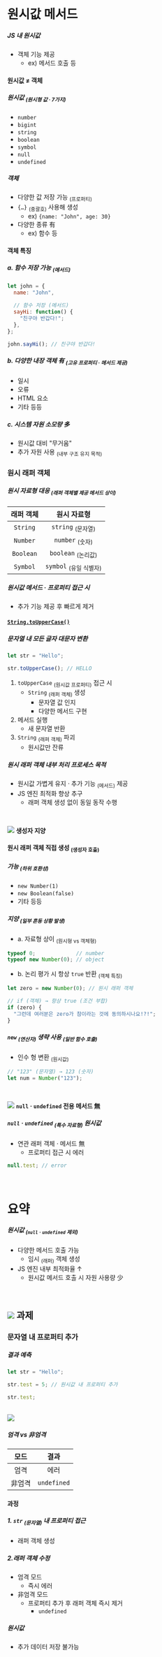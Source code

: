 원시값 메서드
====

##### JS 내 원시값
- 객체 기능 제공
  - ex\) 메서드 호출 등

#### 원시값 ≠ 객체

##### 원시값 <sub>(원시형 값 · 7가지)</sub>
- `number`
- `bigint`
- `string`
- `boolean`
- `symbol`
- `null`
- `undefined`

##### 객체
- 다양한 값 저장 가능 <sub>(프로퍼티)</sub>
- `{…}` <sub>(중괄호)</sub> 사용해 생성
  - ex\) `{name: "John", age: 30}`
- 다양한 종류 有
  - ex\) 함수 등

#### 객체 특징

##### a. 함수 저장 가능 <sub>(메서드)</sub>
```javascript
let john = {
  name: "John",

  // 함수 저장 (메서드)
  sayHi: function() {
    "친구야 반갑다!";
  },
};

john.sayHi(); // 친구야 반갑다!
```

##### b. 다양한 내장 객체 有 <sub>(고유 프로퍼티 · 메서드 제공)</sub>
- 일시
- 오류
- HTML 요소
- 기타 등등

##### c. 시스템 자원 소모량 多
- 원시값 대비 "무거움"
- 추가 자원 사용 <sub>(내부 구조 유지 목적)</sub>

### 원시 래퍼 객체

##### 원시 자료형 대응 <sub>(래퍼 객체별 제공 메서드 상이)</sub>

|래퍼 객체|원시 자료형|
|:---:|:---:|
|`String`|`string` <sub>(문자열)</sub>|
|`Number`|`number` <sub>(숫자)</sub>|
|`Boolean`|`boolean` <sub>(논리값)</sub>|
|`Symbol`|`symbol` <sub>(유일 식별자)</sub>|

##### 원시값 메서드 · 프로퍼티 접근 시
- 추가 기능 제공 후 빠르게 제거

#### [`String.toUpperCase()`](https://developer.mozilla.org/en/docs/Web/JavaScript/Reference/Global_Objects/String/toUpperCase)

##### 문자열 내 모든 글자 대문자 변환
```javascript
let str = "Hello";

str.toUpperCase(); // HELLO
```
1. `toUpperCase` <sub>(원시값 프로퍼티)</sub> 접근 시
   - `String` <sub>(래퍼 객체)</sub> 생성
     - 문자열 값 인지
     - 다양한 메서드 구현
2. 메서드 실행
   - 새 문자열 반환
3. `String` <sub>(래퍼 객체)</sub> 파괴
   - 원시값만 잔류

##### 원시 래퍼 객체 내부 처리 프로세스 목적
- 원시값 가볍게 유지 · 추가 기능 <sub>(메서드)</sub> 제공
- JS 엔진 최적화 향상 추구
  - 래퍼 객체 생성 없이 동일 동작 수행

<br />

<img src="../../images/commons/icons/triangle-exclamation-solid.svg" /> **생성자 지양**

#### 원시 래퍼 객체 직접 생성 <sub>(생성자 호출)</sub>

##### 가능 <sub>(하위 호환성)</sub>
- `new Number(1)`
- `new Boolean(false)`
- 기타 등등

##### 지양 <sub>(일부 혼동 상황 발생)</sub>
- a. 자료형 상이 <sub>(원시형 vs 객체형)</sub>
```javascript
typeof 0;             // number
typeof new Number(0); // object
```
- b. 논리 평가 시 항상 `true` 반환 <sub>(객체 특징)</sub>
```javascript
let zero = new Number(0); // 원시 래퍼 객체

// if (객체) → 항상 true (조건 부합)
if (zero) {
  "그런데 여러분은 zero가 참이라는 것에 동의하시나요!?!";
}
```

##### `new` <sub>(연산자)</sub> 생략 사용 <sub>(일반 함수 호출)</sub>
- 인수 형 변환 <sub>(원시값)</sub>
```javascript
// "123" (문자열) → 123 (숫자)
let num = Number("123");
```

<br />

<img src="../../images/commons/icons/triangle-exclamation-solid.svg" /> **`null` · `undefined` 전용 메서드 無**

##### `null` · `undefined` <sub>(특수 자료형)</sub> 원시값
- 연관 래퍼 객체 · 메서드 無
  - 프로퍼티 접근 시 에러
```javascript
null.test; // error
```

<br />

요약
====

##### 원시값 <sub>(`null` · `undefined` 제외)</sub>
- 다양한 메서드 호출 가능
  - 임시 <sub>(래퍼)</sub> 객체 생성
- JS 엔진 내부 최적화율 ↑
  - 원시값 메서드 호출 시 자원 사용량 少

<br />

## <img src="../../images/commons/icons/circle-check-solid.svg" /> 과제

### 문자열 내 프로퍼티 추가

##### 결과 예측
```javascript
let str = "Hello";

str.test = 5; // 원시값 내 프로퍼티 추가

str.test;
```

<br />

<img src="../../images/commons/icons/circle-answer.svg" />

##### 엄격 vs 非엄격

|모드|결과|
|:---:|:---:|
|엄격|에러|
|非엄격|`undefined`|

#### 과정

##### 1. `str` <sub>(문자열)</sub> 내 프로퍼티 접근
- 래퍼 객체 생성

##### 2.래퍼 객체 수정
- 엄격 모드
  - 즉시 에러
- 非엄격 모드
  - 프로퍼티 추가 후 래퍼 객체 즉시 제거
    - `undefined`

##### 원시값
- 추가 데이터 저장 불가능
